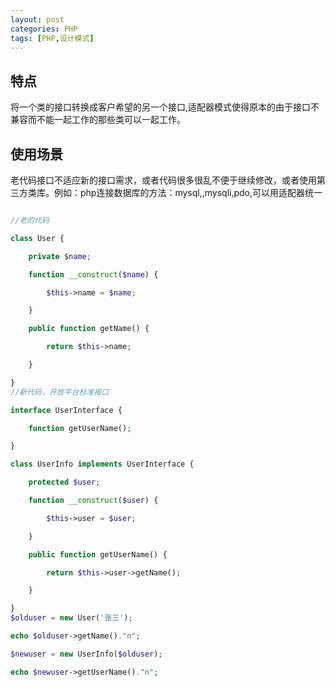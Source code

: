 ```yaml
---
layout: post
categories: PHP
tags: [PHP,设计模式]
---
```


## 特点

将一个类的接口转换成客户希望的另一个接口,适配器模式使得原本的由于接口不兼容而不能一起工作的那些类可以一起工作。

## 使用场景

老代码接口不适应新的接口需求，或者代码很多很乱不便于继续修改，或者使用第三方类库。例如：php连接数据库的方法：mysql,,mysqli,pdo,可以用适配器统一

```php

//老的代码       

class User {      

    private $name;      

    function __construct($name) {      

        $this->name = $name;      

    }      

    public function getName() {      

        return $this->name;      

    }      

}     
//新代码，开放平台标准接口      

interface UserInterface {      

    function getUserName();      

}      

class UserInfo implements UserInterface {      

    protected $user;      

    function __construct($user) {      

        $this->user = $user;      

    }      

    public function getUserName() {      

        return $this->user->getName();      

    }      

}     
$olduser = new User('张三');      

echo $olduser->getName()."n";      

$newuser = new UserInfo($olduser);      

echo $newuser->getUserName()."n";  
```
